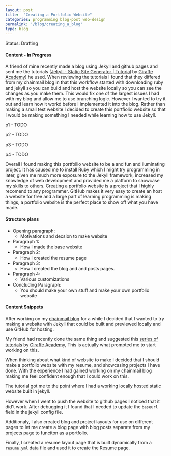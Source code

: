 ```yaml
---
layout: post
title:  "Creating a Portfolio Website"
categories: programming blog-post web-design
permalink: '/blog/creating_a_blog'
type: blog
---
```


Status: Drafting

#### Content - In Progress

A friend of mine recently made a blog using Jekyll and github pages and sent me the tutorials ([Jekyll - Static Site Generator | Tutorial](https://www.youtube.com/playlist?list=PLLAZ4kZ9dFpOPV5C5Ay0pHaa0RJFhcmcB) by [Giraffe Academy](https://www.giraffeacademy.com/)) he used. When reviewing the tutorials I found that they differed from my chainmail blog in that this workflow started with downloading ruby and jekyll so you can build and host the website locally so you can see the changes as you make them. This would fix one of the largest issues I had with my blog and allow me to use branching logic. However I wanted to try it out and learn how it workd before I implemented it into the blog. Rather than making a small test website I decided to create this portfiolio website so that I would be making something I needed while learning how to use Jekyll.

p1 - TODO

p2 - TODO

p3 - TODO

p4 - TODO

Overall I found making this portfoilio website to be a and fun and iluminating project. It has caused me to install Ruby which I might try programming in later, given me much more exposure to the Jekyll framework, increased my knowledge of web development and provided me a platform to showcase my skills to others. Creating a portfolio website is a project that I highly recomend to any programmer. GitHub makes it very easy to create an host a website for free and a large part of learning programming is making things, a portfolio website is the perfect place to show off what you have made.

#### Structure plans

* Opening paragraph:
    * Motivations and decsion to make website
* Paragraph 1:
    * How I made the base website
* Paragraph 2:
    * How I created the resume page
* Paragraph 3:
    * How I created the blog and and posts pages.
* Paragraph 4:
    * Various customizations
* Concluding Paragraph:
    * You should make your own stuff and make your own portfolio website


#### Content Snippets

After working on my [chainmail blog]() for a while I decided that I wanted to try making a website with Jekyll that could be built and previewed locally and use GitHub for hosting.

My friend had recently done the same thing and suggested this [series of tutorials](https://www.youtube.com/playlist?list=PLLAZ4kZ9dFpOPV5C5Ay0pHaa0RJFhcmcB) by [Giraffe Academy](https://www.giraffeacademy.com/), This is actually what prompted me to start working on this.

When thinking about what kind of website to make I decided that I should make a portfolio website with my resume, and showcasing projects I have done. With the experience I had gained working on my chainmail blog making me feel confident enough that I could work on this.

The tutorial got me to the point where I had a working locally hosted static website built in jekyll.

However when I went to push the website to github pages I noticed that it did't work. After debugging it I found that I needed to update the `baseurl` field in the jekyll config file.

Additionaly, I also created blog and project layouts for use on different pages to let me create a blog page with blog posts separate from my projects page to funciton as a portfolio.

Finally, I created a resume layout page that is built dynamically from a `resume.yml` data file and used it to create the Resume page.
